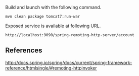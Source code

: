 Build and launch with the following command.

    mvn clean package tomcat7:run-war

Exposed service is available at following URL.

    http://localhost:9090/spring-remoting-http-server/account

## References

<http://docs.spring.io/spring/docs/current/spring-framework-reference/htmlsingle/#remoting-httpinvoker>

